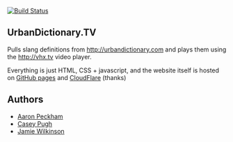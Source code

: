 [![Build Status](https://secure.travis-ci.org/apeckham/urbantv.png?branch=ci)](http://travis-ci.org/apeckham/urbantv)

## UrbanDictionary.TV

Pulls slang definitions from <http://urbandictionary.com> and plays
them using the <http://vhx.tv> video player.

Everything is just HTML, CSS + javascript, and the website itself is
hosted on [GitHub pages](http://pages.github.com/) and [CloudFlare](http://cloudflare.com/) (thanks)


## Authors

* [Aaron Peckham](https://github.com/apeckham)
* [Casey Pugh](https://github.com/caseypugh)
* [Jamie Wilkinson](https://github.com/jamiew)



